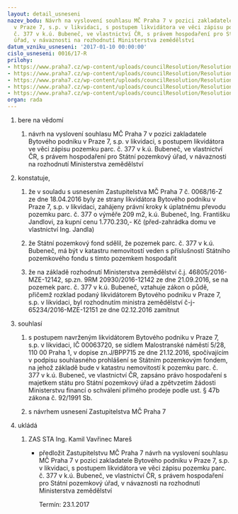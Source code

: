 ```yaml
---
layout: detail_usneseni
nazev_bodu: Návrh na vyslovení souhlasu MČ Praha 7 v pozici zakladatele Bytového podniku
  v Praze 7, s.p. v likvidaci, s postupem likvidátora ve věci zápisu pozemku parc.
  č. 377 v k.ú. Bubeneč, ve vlastnictví ČR, s právem hospodaření pro Státní pozemkový
  úřad, v návaznosti na rozhodnutí Ministerstva zemědělství
datum_vzniku_usneseni: '2017-01-10 00:00:00'
cislo_usneseni: 0016/17-R
prilohy:
- https://www.praha7.cz/wp-content/uploads/councilResolution/Resolutions/28746/export/01DZ_377b~153865.docx
- https://www.praha7.cz/wp-content/uploads/councilResolution/Resolutions/28746/export/02_377b~153864.pdf
- https://www.praha7.cz/wp-content/uploads/councilResolution/Resolutions/28746/export/03_377b~153863.PDF
- https://www.praha7.cz/wp-content/uploads/councilResolution/Resolutions/28746/export/04_377b~153862.PDF
- https://www.praha7.cz/wp-content/uploads/councilResolution/Resolutions/28746/export/export~296987.pdf
organ: rada
---
```

<ol id="urzList" class="urzList_view"><li id="" class="urzClass1"><span name="1">bere na vědomí</span><ol class="urzOlClass"><li style="text-align: left;" id="" class="urzClass2"><span><p>návrh na vyslovení souhlasu MČ Praha 7 v pozici zakladatele Bytového podniku v Praze 7, s.p. v likvidaci, s postupem likvidátora ve věci zápisu pozemku parc. č. 377 v k.ú. Bubeneč, ve vlastnictví ČR, s právem hospodaření pro Státní pozemkový úřad, v návaznosti na rozhodnutí Ministerstva zemědělství</p></span></li></ol></li><li id="" class="urzClass1"><span name="50">konstatuje,</span><ol class="urzOlClass"><li style="text-align: left;" id="" class="urzClass2"><span><p>že v souladu s usnesením Zastupitelstva MČ Praha 7 č. 0068/16-Z ze dne 18.04.2016 byly ze strany likvidátora Bytového podniku v Praze 7, s.p. v likvidaci, zahájeny právní kroky k úplatnému převodu pozemku parc. č. 377 o výměře 209 m2, k.ú. Bubeneč, Ing. Františku Jandlovi, za kupní cenu 1.770.230,- Kč (před-zahrádka domu ve vlastnictví Ing. Jandla)<br></p></span></li><li style="text-align: left;" id="" class="urzClass2"><span><p>že Státní pozemkový fond sdělil, že pozemek parc. č. 377 v k.ú. Bubeneč, má být v katastru nemovitostí veden s příslušností Státního pozemkového fondu s tímto pozemkem hospodařit</p></span></li><li style="text-align: left;" id="" class="urzClass2"><span><p>že na základě rozhodnutí Ministerstva zemědělství č.j. 46805/2016-MZE-12142, sp.zn. 9RM 20930/2016-12142 ze dne 21.09.2016, se na pozemek parc. č. 377 v k.ú. Bubeneč, vztahuje zákon o půdě, přičemž rozklad podaný likvidátorem Bytového podniku v Praze 7, s.p. v likvidaci, byl rozhodnutím ministra zemědělství č-j-65234/2016-MZE-12151 ze dne 02.12.2016 zamítnut</p></span></li></ol></li><li id="" class="urzClass1"><span name="26">souhlasí</span><ol class="urzOlClass"><li style="text-align: left;" id="" class="urzClass2"><span><p>s postupem navrženým likvidátorem Bytového podniku v Praze 7, s.p. v likvidaci, IČ 00063720, se sídlem Malostranské náměstí 5/28, 110 00 Praha 1, v dopise zn.J/BPP715 ze dne 21.12.2016, spočívajícím v podpisu souhlasného prohlášení se Státním pozemkovým fondem, na jehož základě bude v katastru nemovitostí k pozemku parc. č. 377 v k.ú. Bubeneč, ve vlastnictví ČR, zapsáno právo hospodaření s majetkem státu pro Státní pozemkový úřad a zpětvzetím žádosti Ministerstvu financí o schválení přímého prodeje podle ust. § 47b zákona č. 92/1991 Sb.<br></p></span></li><li style="text-align: left;" id="" class="urzClass2"><span><p>s návrhem usnesení Zastupitelstva MČ Praha 7</p></span></li></ol></li><li class="urzClass1" id="urzUkoly"><span name="1">ukládá</span><ol class="urzOlClass"><li class="urzClass2"><span><p>ZAS STA Ing. Kamil Vavřinec Mareš</p></span><ul class="urzUlClass"><li class="urzClass3"><span><p>předložit Zastupitelstvu MČ Praha 7 návrh na vyslovení souhlasu MČ Praha 7 v pozici zakladatele Bytového podniku v Praze 7, s.p. v likvidaci, s postupem likvidátora ve věci zápisu pozemku parc. č. 377 v k.ú. Bubeneč, ve vlastnictví ČR, s právem hospodaření pro Státní pozemkový úřad, v návaznosti na rozhodnutí Ministerstva zemědělství</p></span><span class="urzUkolTermin">  Termín:&nbsp;23.1.2017</span></li></ul></li></ol></li></ol>